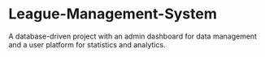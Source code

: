 # League-Management-System
A database-driven project with an admin dashboard for data management and a user platform for statistics and analytics.
